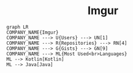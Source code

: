 <h1 align="center">Imgur</h1>

```mermaid
graph LR
COMPANY_NAME{Imgur}
COMPANY_NAME ---> U{Users} ---> UN[1]
COMPANY_NAME ---> R{Repositories} ---> RN[4]
COMPANY_NAME ---> G{Gists} ---> GN[9]
COMPANY_NAME ---> ML{Most Used<br>Languages}
ML --> Kotlin[Kotlin]
ML --> Java[Java]
```
